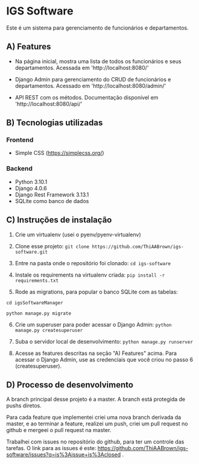 # IGS Software

Este é um sistema para gerenciamento de funcionários e departamentos.


## A) Features

- Na página inicial, mostra uma lista de todos os funcionários e seus departamentos.
Acessada em 'http://localhost:8080/'

- Django Admin para gerenciamento do CRUD de funcionários e departamentos.
Acessado em 'http://localhost:8080/admin/'

- API REST com os métodos.
Documentação disponível em 'http://localhost:8080/api/'


## B) Tecnologias utilizadas

### Frontend

- Simple CSS (https://simplecss.org/)

### Backend

- Python 3.10.1
- Django 4.0.6
- Django Rest Framework 3.13.1
- SQLite como banco de dados

## C) Instruções de instalação

1) Crie um virtualenv (usei o pyenv/pyenv-virtualenv)

2) Clone esse projeto:
`git clone https://github.com/ThiAABrown/igs-software.git`

3) Entre na pasta onde o repositório foi clonado:
`cd igs-software`

4) Instale os requirements na virtualenv criada:
`pip install -r requirements.txt`

5) Rode as migrations, para popular o banco SQLite com as tabelas:

`cd igsSoftwareManager`

`python manage.py migrate`

6) Crie um superuser para poder acessar o Django Admin:
`python manage.py createsuperuser`

7) Suba o servidor local de desenvolvimento:
`python manage.py runserver`

8) Acesse as features descritas na seção "A) Features" acima. Para acessar o Django Admin, use as credenciais que você criou no passo 6 (createsuperuser).

## D) Processo de desenvolvimento

A branch principal desse projeto é a master. A branch está protegida de pushs diretos.

Para cada feature que implementei criei uma nova branch derivada da master, e ao terminar a feature, realizei um push, criei um pull request no github e mergeei o pull request na master.

Trabalhei com issues no repositório do github, para ter um controle das tarefas. O link para as issues é este: https://github.com/ThiAABrown/igs-software/issues?q=is%3Aissue+is%3Aclosed .

